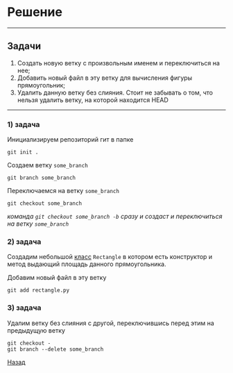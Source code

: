 # Решение

--- 

## Задачи

1. Создать новую ветку с произвольным именем и переключиться на нее;
2. Добавить новый файл в эту ветку для вычисления фигуры прямоугольник;
3. Удалить данную ветку без слияния. Стоит не забывать о том, что нельзя удалить
   ветку, на которой находится HEAD

---

### 1) задача
Инициализируем репозиторий гит в папке
```
git init .
```
Создаем ветку `some_branch`

```
git branch some_branch
```  
Переключаемся на ветку `some_branch`
```
git checkout some_branch
```
*команда `git checkout some_branch -b` сразу и создаст и переключиться на ветку `some_branch`*
### 2) задача 
Создадим небольшой [класс](rectangle.py) `Rectangle` в котором есть конструктор и 
метод выдающий площадь данного прямоугольника.

Добавим новый файл в эту ветку
```
git add rectangle.py
```
### 3) задача
Удалим ветку без слияния с другой, переключившись перед этим на предыдущую ветку
```
git checkout -
git branch --delete some_branch
```
[Назад](../../readme.md)
